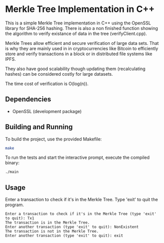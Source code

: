 # Merkle Tree Implementation in C++

This is a simple Merkle Tree implementation in C++ using the OpenSSL library for SHA-256 hashing. There is also
a non finished function showing the algorithm to verify existance of data in the tree (verifyClient.cpp). 

Merkle Trees allow efficient and secure verification of large data sets. That is why they are mainly used in
in cryptocurrencies like Bitcoin to efficiently store and verify transactions in a block or in distributed file systems
like IPFS.

They also have good scalability though updating them (recalculating hashes) can be considered costly for large datasets.

The time cost of verification is O(log(n)).

## Dependencies

- OpenSSL (development package)

## Building and Running

To build the project, use the provided Makefile:

```sh
make
```

To run the tests and start the interactive prompt, execute the compiled binary:

```sh
./main
```

## Usage

Enter a transaction to check if it's in the Merkle Tree. Type 'exit' to quit the program.

```
Enter a transaction to check if it's in the Merkle Tree (type 'exit' to quit): Tx1
The transaction is in the Merkle Tree.
Enter another transaction (type 'exit' to quit): NonExistent
The transaction is not in the Merkle Tree.
Enter another transaction (type 'exit' to quit): exit
```
